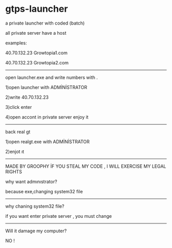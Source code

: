 # gtps-launcher
a private launcher with coded (batch)

all private server have a host

examples:

40.70.132.23 Growtopia1.com

40.70.132.23 Growtopia2.com

----------------------------------------

open launcher.exe and write numbers with .

1)open launcher with ADMİNİSTRATOR

2)write 40.70.132.23

3)click enter

4)open accont in private server enjoy it

----------------------------------------


  back real gt


1)open realgt.exe with ADMİNİSTRATOR

2)enjot ıt

----------------------------------------
MADE BY GROOPHY
İF YOU STEAL MY CODE , I WILL EXERCISE MY LEGAL RIGHTS

why want admınıstrator?


because exe,changing system32 file

----------------------------------------


why chaning system32 file?


if you want enter private server , you must change

----------------------------------------



Will it damage my computer?

NO !
